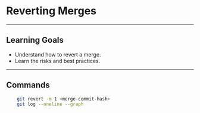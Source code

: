 # Reverting Merges

---

## Learning Goals

 * Understand how to revert a merge.
 * Learn the risks and best practices.

---

## Commands

```bash
    git revert -m 1 <merge-commit-hash>
    git log --oneline --graph
```




